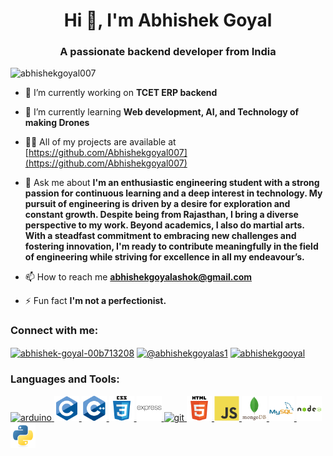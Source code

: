 <h1 align="center">Hi 👋, I'm Abhishek Goyal</h1>
<h3 align="center">A passionate backend developer from India</h3>

<p align="left"> <img src="https://komarev.com/ghpvc/?username=abhishekgoyal007&label=Profile%20views&color=0e75b6&style=flat" alt="abhishekgoyal007" /> </p>

- 🔭 I’m currently working on **TCET ERP backend**

- 🌱 I’m currently learning **Web development, AI, and Technology of making Drones**

- 👨‍💻 All of my projects are available at [https://github.com/Abhishekgoyal007](https://github.com/Abhishekgoyal007)

- 💬 Ask me about **I'm an enthusiastic engineering student with a strong passion for continuous learning and a deep interest in technology. My pursuit of engineering is driven by a desire for exploration and constant growth. Despite being from Rajasthan, I bring a diverse perspective to my work. Beyond academics, I also do martial arts. With a steadfast commitment to embracing new challenges and fostering innovation, I'm ready to contribute meaningfully in the field of engineering while striving for excellence in all my endeavour’s.**

- 📫 How to reach me **abhishekgoyalashok@gmail.com**

- ⚡ Fun fact **I'm not a perfectionist.**

<h3 align="left">Connect with me:</h3>
<p align="left">
<a href="https://linkedin.com/in/abhishek-goyal-00b713208" target="blank"><img align="center" src="https://raw.githubusercontent.com/rahuldkjain/github-profile-readme-generator/master/src/images/icons/Social/linked-in-alt.svg" alt="abhishek-goyal-00b713208" height="30" width="40" /></a>
<a href="https://www.hackerrank.com/@abhishekgoyalas1" target="blank"><img align="center" src="https://raw.githubusercontent.com/rahuldkjain/github-profile-readme-generator/master/src/images/icons/Social/hackerrank.svg" alt="@abhishekgoyalas1" height="30" width="40" /></a>
<a href="https://www.leetcode.com/abhishekgooyal" target="blank"><img align="center" src="https://raw.githubusercontent.com/rahuldkjain/github-profile-readme-generator/master/src/images/icons/Social/leet-code.svg" alt="abhishekgooyal" height="30" width="40" /></a>
</p>

<h3 align="left">Languages and Tools:</h3>
<p align="left"> <a href="https://www.arduino.cc/" target="_blank" rel="noreferrer"> <img src="https://cdn.worldvectorlogo.com/logos/arduino-1.svg" alt="arduino" width="40" height="40"/> </a> <a href="https://www.cprogramming.com/" target="_blank" rel="noreferrer"> <img src="https://raw.githubusercontent.com/devicons/devicon/master/icons/c/c-original.svg" alt="c" width="40" height="40"/> </a> <a href="https://www.w3schools.com/cpp/" target="_blank" rel="noreferrer"> <img src="https://raw.githubusercontent.com/devicons/devicon/master/icons/cplusplus/cplusplus-original.svg" alt="cplusplus" width="40" height="40"/> </a> <a href="https://www.w3schools.com/css/" target="_blank" rel="noreferrer"> <img src="https://raw.githubusercontent.com/devicons/devicon/master/icons/css3/css3-original-wordmark.svg" alt="css3" width="40" height="40"/> </a> <a href="https://expressjs.com" target="_blank" rel="noreferrer"> <img src="https://raw.githubusercontent.com/devicons/devicon/master/icons/express/express-original-wordmark.svg" alt="express" width="40" height="40"/> </a> <a href="https://git-scm.com/" target="_blank" rel="noreferrer"> <img src="https://www.vectorlogo.zone/logos/git-scm/git-scm-icon.svg" alt="git" width="40" height="40"/> </a> <a href="https://www.w3.org/html/" target="_blank" rel="noreferrer"> <img src="https://raw.githubusercontent.com/devicons/devicon/master/icons/html5/html5-original-wordmark.svg" alt="html5" width="40" height="40"/> </a> <a href="https://developer.mozilla.org/en-US/docs/Web/JavaScript" target="_blank" rel="noreferrer"> <img src="https://raw.githubusercontent.com/devicons/devicon/master/icons/javascript/javascript-original.svg" alt="javascript" width="40" height="40"/> </a> <a href="https://www.mongodb.com/" target="_blank" rel="noreferrer"> <img src="https://raw.githubusercontent.com/devicons/devicon/master/icons/mongodb/mongodb-original-wordmark.svg" alt="mongodb" width="40" height="40"/> </a> <a href="https://www.mysql.com/" target="_blank" rel="noreferrer"> <img src="https://raw.githubusercontent.com/devicons/devicon/master/icons/mysql/mysql-original-wordmark.svg" alt="mysql" width="40" height="40"/> </a> <a href="https://nodejs.org" target="_blank" rel="noreferrer"> <img src="https://raw.githubusercontent.com/devicons/devicon/master/icons/nodejs/nodejs-original-wordmark.svg" alt="nodejs" width="40" height="40"/> </a> <a href="https://www.python.org" target="_blank" rel="noreferrer"> <img src="https://raw.githubusercontent.com/devicons/devicon/master/icons/python/python-original.svg" alt="python" width="40" height="40"/> </a> </p>
